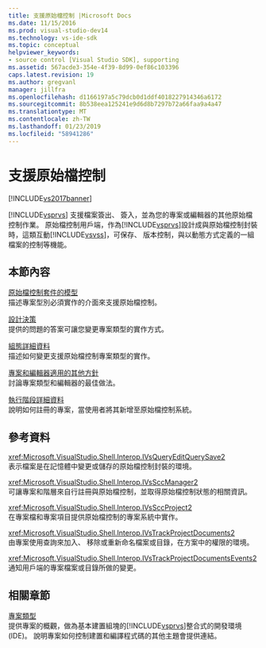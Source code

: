 ```yaml
---
title: 支援原始檔控制 |Microsoft Docs
ms.date: 11/15/2016
ms.prod: visual-studio-dev14
ms.technology: vs-ide-sdk
ms.topic: conceptual
helpviewer_keywords:
- source control [Visual Studio SDK], supporting
ms.assetid: 567acde3-354e-4f39-8d99-0ef86c103396
caps.latest.revision: 19
ms.author: gregvanl
manager: jillfra
ms.openlocfilehash: d1166197a5c79dcb0d1ddf4018227914346a6172
ms.sourcegitcommit: 8b538eea125241e9d6d8b7297b72a66faa9a4a47
ms.translationtype: MT
ms.contentlocale: zh-TW
ms.lasthandoff: 01/23/2019
ms.locfileid: "58941286"
---
```

# <a name="supporting-source-control"></a>支援原始檔控制
[!INCLUDE[vs2017banner](../../includes/vs2017banner.md)]

[!INCLUDE[vsprvs](../../includes/vsprvs-md.md)] 支援檔案簽出、 簽入，並為您的專案或編輯器的其他原始檔控制作業。 原始檔控制用戶端，作為[!INCLUDE[vsprvs](../../includes/vsprvs-md.md)]設計成與原始檔控制封裝時，這類互動[!INCLUDE[vsvss](../../includes/vsvss-md.md)]，可保存、 版本控制，與以動態方式定義的一組檔案的控制等機能。  
  
## <a name="in-this-section"></a>本節內容  
 [原始檔控制套件的模型](../../extensibility/internals/model-for-source-control-packages.md)  
 描述專案型別必須實作的介面來支援原始檔控制。  
  
 [設計決策](../../extensibility/internals/source-control-design-decisions.md)  
 提供的問題的答案可讓您變更專案類型的實作方式。  
  
 [組態詳細資料](../../extensibility/internals/source-control-configuration-details.md)  
 描述如何變更支援原始檔控制專案類型的實作。  
  
 [專案和編輯器適用的其他方針](../../extensibility/internals/additional-source-control-guidelines-for-projects-and-editors.md)  
 討論專案類型和編輯器的最佳做法。  
  
 [執行階段詳細資料](../../extensibility/internals/source-control-runtime-details.md)  
 說明如何註冊的專案，當使用者將其新增至原始檔控制系統。  
  
## <a name="reference"></a>參考資料  
 <xref:Microsoft.VisualStudio.Shell.Interop.IVsQueryEditQuerySave2>  
 表示檔案是在記憶體中變更或儲存的原始檔控制封裝的環境。  
  
 <xref:Microsoft.VisualStudio.Shell.Interop.IVsSccManager2>  
 可讓專案和階層來自行註冊與原始檔控制，並取得原始檔控制狀態的相關資訊。  
  
 <xref:Microsoft.VisualStudio.Shell.Interop.IVsSccProject2>  
 在專案檔和專案項目提供原始檔控制的專案系統中實作。  
  
 <xref:Microsoft.VisualStudio.Shell.Interop.IVsTrackProjectDocuments2>  
 由專案使用查詢來加入、 移除或重新命名檔案或目錄，在方案中的權限的環境。  
  
 <xref:Microsoft.VisualStudio.Shell.Interop.IVsTrackProjectDocumentsEvents2>  
 通知用戶端的專案檔案或目錄所做的變更。  
  
## <a name="related-sections"></a>相關章節  
 [專案類型](../../extensibility/internals/project-types.md)  
 提供專案的概觀，做為基本建置組塊的[!INCLUDE[vsprvs](../../includes/vsprvs-md.md)]整合式的開發環境 (IDE)。 說明專案如何控制建置和編譯程式碼的其他主題會提供連結。
